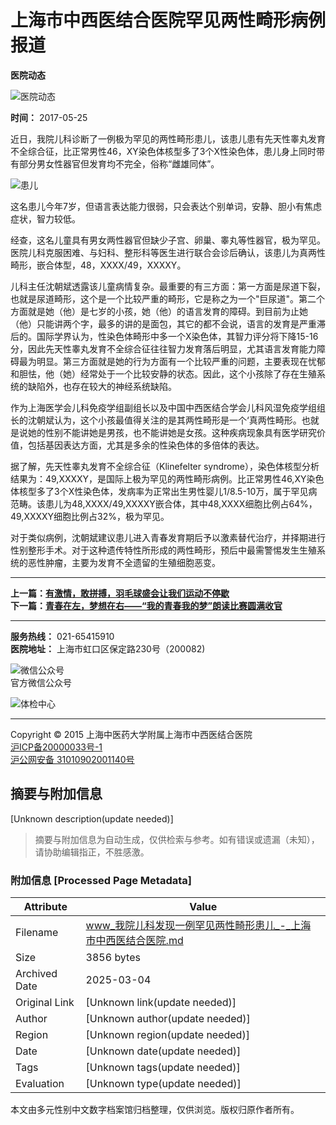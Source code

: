 # 上海市中西医结合医院罕见两性畸形病例报道

**医院动态**

![医院动态](https://www.stcmih.com/xs/images/ban_cd4.jpg)

**时间：** 2017-05-25

近日，我院儿科诊断了一例极为罕见的两性畸形患儿，该患儿患有先天性睾丸发育不全综合征，比正常男性46，XY染色体核型多了3个X性染色体，患儿身上同时带有部分男女性器官但发育均不完全，俗称“雌雄同体”。

![患儿](https://www.stcmih.com/xs/upload/images/2017/5/16164942701.jpg)

这名患儿今年7岁，但语言表达能力很弱，只会表达个别单词，安静、胆小有焦虑症状，智力较低。

经查，这名儿童具有男女两性器官但缺少子宫、卵巢、睾丸等性器官，极为罕见。医院儿科克服困难、与妇科、整形科等医生进行联合会诊后确认，该患儿为真两性畸形，嵌合体型，48，XXXX/49，XXXXY。

儿科主任沈朝斌透露该儿童病情复杂。最重要的有三方面：第一方面是尿道下裂，也就是尿道畸形，这个是一个比较严重的畸形，它是称之为一个"巨尿道"。第二个方面就是她（他）是七岁的小孩，她（他）的语言发育的障碍。到目前为止她（他）只能讲两个字，最多的讲的是面包，其它的都不会说，语言的发育是严重滞后的。国际学界认为，性染色体畸形中多一个X染色体，其智力评分将下降15-16分，因此先天性睾丸发育不全综合征往往智力发育落后明显，尤其语言发育能力障碍最为明显。第三方面就是她的行为方面有一个比较严重的问题，主要表现在忧郁和胆怯，他（她）经常处于一个比较安静的状态。因此，这个小孩除了存在生殖系统的缺陷外，也存在较大的神经系统缺陷。

作为上海医学会儿科免疫学组副组长以及中国中西医结合学会儿科风湿免疫学组组长的沈朝斌认为，这个小孩最值得关注的是其两性畸形是一个‘真两性畸形。也就是说她的性别不能讲她是男孩，也不能讲她是女孩。这种疾病现象具有医学研究价值，包括基因表达方面，尤其是多余的性染色体的多倍体的表达。

据了解，先天性睾丸发育不全综合征（Klinefelter syndrome），染色体核型分析结果为：49,XXXXY，是国际上极为罕见的两性畸形病例。比正常男性46,XY染色体核型多了3个X性染色体，发病率为正常出生男性婴儿1/8.5-10万，属于罕见病范畴。该患儿为48,XXXX/49,XXXXY嵌合体，其中48,XXXX细胞比例占64%，49,XXXXY细胞比例占32%，极为罕见。

对于类似病例，沈朝斌建议患儿进入青春发育期后予以激素替代治疗，并择期进行性别整形手术。对于这种遗传特性所形成的两性畸形，预后中最需警惕发生生殖系统的恶性肿瘤，主要为发育不全遗留的生殖细胞恶变。

---

**上一篇：[有激情，敢拼搏，羽毛球盛会让我们运动不停歇](https://www.stcmih.com/xs/contents/357/450.html)**  
**下一篇：[青春在左，梦想在右——“我的青春我的梦”朗读比赛圆满收官](https://www.stcmih.com/xs/contents/357/448.html)**

---

**服务热线：** 021-65415910  
**医院地址：** 上海市虹口区保定路230号（200082)

![微信公众号](https://www.stcmih.com/xs/images/ewm.jpg)  
官方微信公众号

![体检中心](https://www.stcmih.com/xs/upload/images/2020/4/15112340761.jpg)

---

Copyright © 2015 上海中医药大学附属上海市中西医结合医院  
[沪ICP备20000033号-1](https://beian.miit.gov.cn/)  
[沪公网安备 31010902001140号](http://www.beian.gov.cn/portal/registerSystemInfo?recordcode=31010902001140)
<!-- tcd_original_link https://www.stcmih.com/xs/contents/357/449.html -->


## 摘要与附加信息

<!-- tcd_abstract -->
[Unknown description(update needed)]
<!-- tcd_abstract_end -->

> 摘要与附加信息为自动生成，仅供检索与参考。如有错误或遗漏（未知），请协助编辑指正，不胜感激。

### 附加信息 [Processed Page Metadata]

| Attribute       | Value                                  |
|-----------------|----------------------------------------|
| Filename        | www_我院儿科发现一例罕见两性畸形患儿_-_上海市中西医结合医院.md                             |
| Size            | 3856 bytes                           |
| Archived Date   | 2025-03-04                             |
| Original Link   | [Unknown link(update needed)]                       |
| Author          | [Unknown author(update needed)]                               |
| Region          | [Unknown region(update needed)]                               |
| Date            | [Unknown date(update needed)]                                 |
| Tags            | [Unknown tags(update needed)]                                 |
| Evaluation            | [Unknown type(update needed)]                                 |
<!-- tcd_table_end -->

本文由多元性别中文数字档案馆归档整理，仅供浏览。版权归原作者所有。
